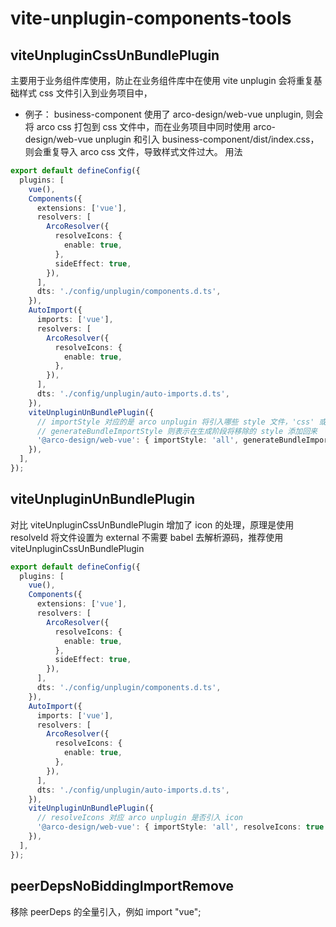 # vite-unplugin-components-tools

## viteUnpluginCssUnBundlePlugin
主要用于业务组件库使用，防止在业务组件库中在使用 vite unplugin 会将重复基础样式 css 文件引入到业务项目中，
- 例子：
business-component 使用了 arco-design/web-vue unplugin, 则会将 arco css 打包到 css 文件中，而在业务项目中同时使用 arco-design/web-vue unplugin 和引入 business-component/dist/index.css，则会重复导入 arco css 文件，导致样式文件过大。
用法
```typescript
export default defineConfig({
  plugins: [
    vue(),
    Components({
      extensions: ['vue'],
      resolvers: [
        ArcoResolver({
          resolveIcons: {
            enable: true,
          },
          sideEffect: true,
        }),
      ],
      dts: './config/unplugin/components.d.ts',
    }),
    AutoImport({
      imports: ['vue'],
      resolvers: [
        ArcoResolver({
          resolveIcons: {
            enable: true,
          },
        }),
      ],
      dts: './config/unplugin/auto-imports.d.ts',
    }),
    viteUnpluginUnBundlePlugin({
      // importStyle 对应的是 arco unplugin 将引入哪些 style 文件，'css' 或者 'less'，'all' 则表示全部引入，该插件则会根据该选项进行移除
      // generateBundleImportStyle 则表示在生成阶段将移除的 style 添加回来
      '@arco-design/web-vue': { importStyle: 'all', generateBundleImportStyle: 'css' },
    }),
  ],
});
```


## viteUnpluginUnBundlePlugin
对比 viteUnpluginCssUnBundlePlugin 增加了 icon 的处理，原理是使用 resolveId 将文件设置为 external 不需要 babel 去解析源码，推荐使用 viteUnpluginCssUnBundlePlugin
```typescript
export default defineConfig({
  plugins: [
    vue(),
    Components({
      extensions: ['vue'],
      resolvers: [
        ArcoResolver({
          resolveIcons: {
            enable: true,
          },
          sideEffect: true,
        }),
      ],
      dts: './config/unplugin/components.d.ts',
    }),
    AutoImport({
      imports: ['vue'],
      resolvers: [
        ArcoResolver({
          resolveIcons: {
            enable: true,
          },
        }),
      ],
      dts: './config/unplugin/auto-imports.d.ts',
    }),
    viteUnpluginUnBundlePlugin({
      // resolveIcons 对应 arco unplugin 是否引入 icon
      '@arco-design/web-vue': { importStyle: 'all', resolveIcons: true },
    }),
  ],
});
```

## peerDepsNoBiddingImportRemove

移除 peerDeps 的全量引入，例如 import "vue";

